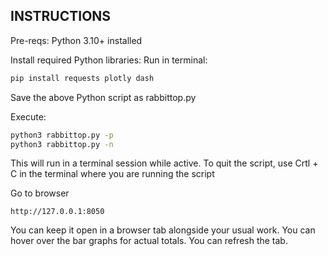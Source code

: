 ## INSTRUCTIONS
Pre-reqs: Python 3.10+ installed

Install required Python libraries: 
Run in terminal:

```bash
pip install requests plotly dash
```

Save the above Python script as rabbittop.py

Execute: 
```bash 
python3 rabbittop.py -p
python3 rabbittop.py -n
```
This will run in a terminal session while active. To quit the script, use Crtl + C in the terminal where you are running the script

Go to browser

`http://127.0.0.1:8050`

You can keep it open in a browser tab alongside your usual work. You can hover over the bar graphs for actual totals. You can refresh the tab.
